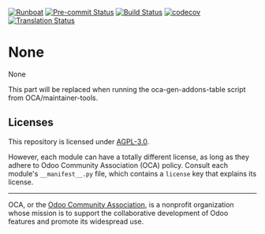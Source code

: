 
[![Runboat](https://img.shields.io/badge/runboat-Try%20me-875A7B.png)](https://runboat.odoo-community.org/builds?repo=OCA/storage&target_branch=10.0)
[![Pre-commit Status](https://github.com/OCA/storage/actions/workflows/pre-commit.yml/badge.svg?branch=10.0)](https://github.com/OCA/storage/actions/workflows/pre-commit.yml?query=branch%3A10.0)
[![Build Status](https://github.com/OCA/storage/actions/workflows/test.yml/badge.svg?branch=10.0)](https://github.com/OCA/storage/actions/workflows/test.yml?query=branch%3A10.0)
[![codecov](https://codecov.io/gh/OCA/storage/branch/10.0/graph/badge.svg)](https://codecov.io/gh/OCA/storage)
[![Translation Status](https://translation.odoo-community.org/widgets/storage-10-0/-/svg-badge.svg)](https://translation.odoo-community.org/engage/storage-10-0/?utm_source=widget)

<!-- /!\ do not modify above this line -->

# None

None

<!-- /!\ do not modify below this line -->

<!-- prettier-ignore-start -->

[//]: # (addons)

This part will be replaced when running the oca-gen-addons-table script from OCA/maintainer-tools.

[//]: # (end addons)

<!-- prettier-ignore-end -->

## Licenses

This repository is licensed under [AGPL-3.0](LICENSE).

However, each module can have a totally different license, as long as they adhere to Odoo Community Association (OCA)
policy. Consult each module's `__manifest__.py` file, which contains a `license` key
that explains its license.

----
OCA, or the [Odoo Community Association](http://odoo-community.org/), is a nonprofit
organization whose mission is to support the collaborative development of Odoo features
and promote its widespread use.
